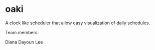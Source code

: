 oaki
====

A clock like scheduler that allow easy  visualization of daily schedules. 

Team members:

Diana Dayoun Lee
